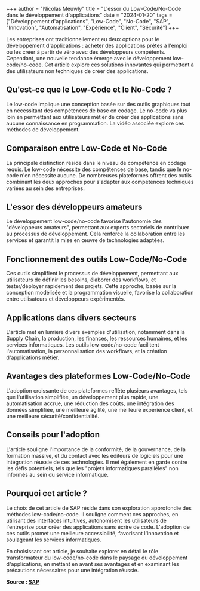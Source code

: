 +++
author = "Nicolas Meuwly"
title = "L'essor du Low-Code/No-Code dans le développement d'applications"
date = "2024-01-20"
tags = ["Développement d'applications", "Low-Code", "No-Code", "SAP", "Innovation", "Automatisation", "Expérience", "Client", "Sécurité"]
+++

Les entreprises ont traditionnellement eu deux options pour le développement d'applications : acheter des applications prêtes à l'emploi ou les créer à partir de zéro avec des développeurs compétents. Cependant, une nouvelle tendance émerge avec le développement low-code/no-code. Cet article explore ces solutions innovantes qui permettent à des utilisateurs non techniques de créer des applications.

## Qu'est-ce que le Low-Code et le No-Code ?
Le low-code implique une conception basée sur des outils graphiques tout en nécessitant des compétences de base en codage. Le no-code va plus loin en permettant aux utilisateurs métier de créer des applications sans aucune connaissance en programmation. La vidéo associée explore ces méthodes de développement.

## Comparaison entre Low-Code et No-Code
La principale distinction réside dans le niveau de compétence en codage requis. Le low-code nécessite des compétences de base, tandis que le no-code n'en nécessite aucune. De nombreuses plateformes offrent des outils combinant les deux approches pour s'adapter aux compétences techniques variées au sein des entreprises.

## L'essor des développeurs amateurs
Le développement low-code/no-code favorise l'autonomie des "développeurs amateurs", permettant aux experts sectoriels de contribuer au processus de développement. Cela renforce la collaboration entre les services et garantit la mise en œuvre de technologies adaptées.

## Fonctionnement des outils Low-Code/No-Code
Ces outils simplifient le processus de développement, permettant aux utilisateurs de définir les besoins, élaborer des workflows, et tester/déployer rapidement des projets. Cette approche, basée sur la conception modélisée et la programmation visuelle, favorise la collaboration entre utilisateurs et développeurs expérimentés.

## Applications dans divers secteurs
L'article met en lumière divers exemples d'utilisation, notamment dans la Supply Chain, la production, les finances, les ressources humaines, et les services informatiques. Les outils low-code/no-code facilitent l'automatisation, la personnalisation des workflows, et la création d'applications métier.

## Avantages des plateformes Low-Code/No-Code
L'adoption croissante de ces plateformes reflète plusieurs avantages, tels que l'utilisation simplifiée, un développement plus rapide, une automatisation accrue, une réduction des coûts, une intégration des données simplifiée, une meilleure agilité, une meilleure expérience client, et une meilleure sécurité/confidentialité.

## Conseils pour l'adoption
L'article souligne l'importance de la conformité, de la gouvernance, de la formation massive, et du contact avec les éditeurs de logiciels pour une intégration réussie de ces technologies. Il met également en garde contre les défis potentiels, tels que les "projets informatiques parallèles" non informés au sein du service informatique.

## Pourquoi cet article ?
Le choix de cet article de SAP réside dans son exploration approfondie des méthodes low-code/no-code. Il souligne comment ces approches, en utilisant des interfaces intuitives, autonomisent les utilisateurs de l'entreprise pour créer des applications sans écrire de code. L'adoption de ces outils promet une meilleure accessibilité, favorisant l'innovation et soulageant les services informatiques.

En choisissant cet article, je souhaite explorer en détail le rôle transformateur du low-code/no-code dans le paysage du développement d'applications, en mettant en avant ses avantages et en examinant les précautions nécessaires pour une intégration réussie.

**Source : [SAP](https://www.sap.com/suisse/products/technology-platform/low-code/what-is-low-code-no-code.html)**